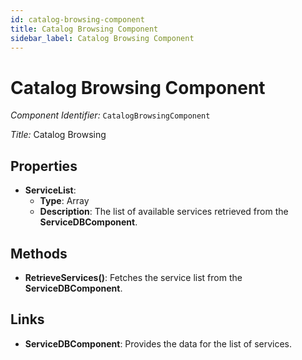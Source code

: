 ```yaml
---
id: catalog-browsing-component
title: Catalog Browsing Component
sidebar_label: Catalog Browsing Component
---
```


# Catalog Browsing Component

*Component Identifier:* `CatalogBrowsingComponent`

*Title:* Catalog Browsing

## Properties
- **ServiceList**:
  - **Type**: Array
  - **Description**: The list of available services retrieved from the **ServiceDBComponent**.

## Methods
- **RetrieveServices()**: Fetches the service list from the **ServiceDBComponent**.

## Links
- **ServiceDBComponent**: Provides the data for the list of services.

